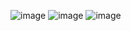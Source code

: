 ![image](https://github.com/user-attachments/assets/b32785d2-c80e-4313-9abc-ce82e2dc6064)
![image](https://github.com/user-attachments/assets/7059fc3a-027a-46ff-8cd1-a765196adfd8)
![image](https://github.com/user-attachments/assets/56016861-c479-4286-b5db-54e21dfd5aeb)
